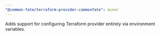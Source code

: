 ```yaml
---
"@common-fate/terraform-provider-commonfate": minor
---
```


Adds support for configuring Terraform provider entirely via environment variables.

